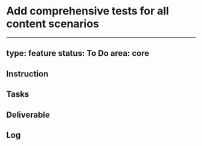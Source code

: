 # Add comprehensive tests for all content scenarios

---
type: feature
status: To Do
area: core
---


## Instruction

## Tasks

## Deliverable

## Log
